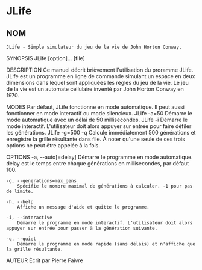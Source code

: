 JLife
=====

NOM
---
	JLife - Simple simulateur du jeu de la vie de John Horton Conway.

SYNOPSIS
	JLife [option]... [file]

DESCRIPTION
	Ce manuel décrit brièvement l'utilisation du proramme JLife.
	JLife est un programme en ligne de commande simulant un espace en deux dimensions dans lequel sont appliquées les règles du jeu de la vie.
	Le jeu de la vie est un automate cellulaire inventé par John Horton Conway en 1970.

MODES
	Par défaut, JLife fonctionne en mode automatique. Il peut aussi fonctionner en mode interactif ou mode silencieux.
	JLife -a=50 Démarre le mode automatique avec un délai de 50 millisecondes.
	JLife -i Démarre le mode interactif. L'utilisateur doit alors appuyer sur entrée pour faire défiler les générations.
	JLife -g=500 -q Calcule immédiatement 500 générations et enregistre la grille résultante dans file.
	À noter qu'une seule de ces trois options ne peut être appelée à la fois.

OPTIONS
	-a, --auto[=delay]
		Démarre le programme en mode automatique. delay est le temps entre chaque générations en millisecondes, par défaut 100.

	-g, --generations=max_gens
		Spécifie le nombre maximal de générations à calculer. -1 pour pas de limite.

	-h, --help
		Affiche un message d'aide et quitte le programme.

	-i, --interactive
		Démarre le programme en mode interactif. L'utilisateur doit alors appuyer sur entrée pour passer à la génération suivante.

	-q, --quiet
		Démarre le programme en mode rapide (sans délais) et n'affiche que la grille résultante.

AUTEUR
	Écrit par Pierre Faivre
